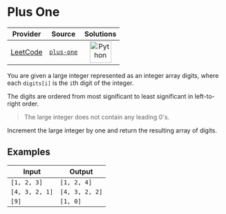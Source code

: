 # Plus One

<!-- INFO TABLE BEGIN -->

| Provider                                        | Source                                               | Solutions                                                                                                                                        |
| :---------------------------------------------: | :--------------------------------------------------: | :----------------------------------------------------------------------------------------------------------------------------------------------: |
| [LeetCode](../../../docs/providers/LeetCode.md) | [`plus-one`](https://leetcode.com/problems/plus-one) | [<img src="https://res.cloudinary.com/rascaltwo/image/upload/v1631924087/python_xzdlti.svg" alt="Python" title="Python" width="50" />](solve.py) |

<!-- INFO TABLE END -->

You are given a large integer represented as an integer array digits, where each `digits[i]` is the `i`th digit of the integer.

The digits are ordered from most significant to least significant in left-to-right order.

> The large integer does not contain any leading 0's.

Increment the large integer by one and return the resulting array of digits.

## Examples

| Input          | Output         |
| -------------- | -------------- |
| `[1, 2, 3]`    | `[1, 2, 4]`    |
| `[4, 3, 2, 1]` | `[4, 3, 2, 2]` |
| `[9]`          | `[1, 0]`       |
